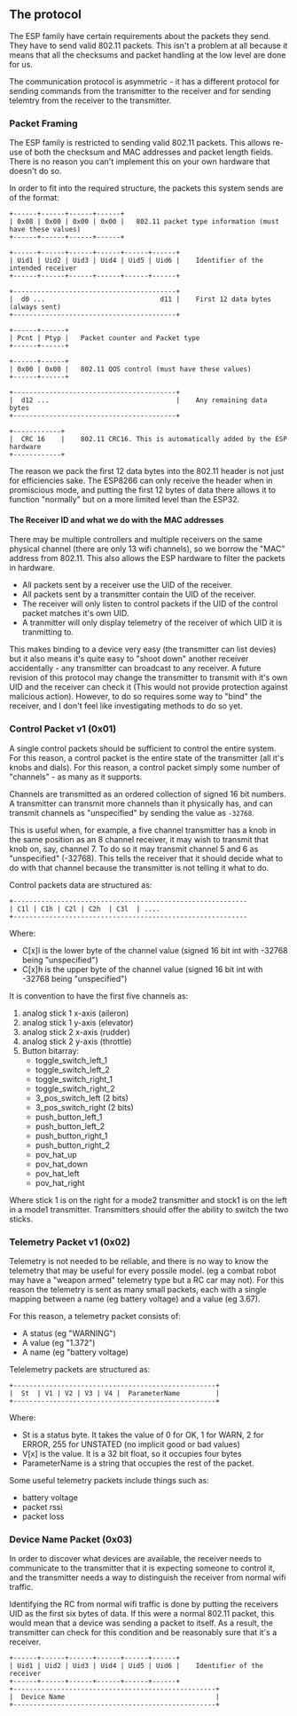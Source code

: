 The protocol
------------
The ESP family have certain requirements about the packets they send. They
have to send valid 802.11 packets. This isn't a problem at all because it means
that all the checksums and packet handling at the low level are done for us.

The communication protocol is asymmetric - it has a different protocol for
sending commands from the transmitter to the receiver and for sending telemtry
from the receiver to the transmitter.

### Packet Framing
The ESP family is restricted to sending valid 802.11 packets. This allows re-use
of both the checksum and MAC addresses and packet length fields. There is no
reason you can't implement this on your own hardware that doesn't do so.

In order to fit into the required structure, the packets this system sends are
of the format:

```
+------+------+------+------+
| 0x08 | 0x00 | 0x00 | 0x00 |   802.11 packet type information (must have these values)
+------+------+------+------+

+------+------+------+------+------+------+
| Uid1 | Uid2 | Uid3 | Uid4 | Uid5 | Uid6 |    Identifier of the intended receiver
+------+------+------+------+------+------+

+-----------------------------------------+
|  d0 ...                             d11 |    First 12 data bytes (always sent)
+-----------------------------------------+

+------+------+
| Pcnt | Ptyp |   Packet counter and Packet type
+------+------+

+------+------+
| 0x00 | 0x00 |   802.11 QOS control (must have these values)
+------+------+

+-----------------------------------------+
|  d12 ...                                |    Any remaining data bytes
+-----------------------------------------+

+------------+
|  CRC 16    |    802.11 CRC16. This is automatically added by the ESP hardware
+------------+
```


The reason we pack the first 12 data bytes into the 802.11 header is not just
for efficiencies sake. The ESP8266 can only receive the header when in
promiscious mode, and putting the first 12 bytes of data there allows it to
function "normally" but on a more limited level than the ESP32.


#### The Receiver ID and what we do with the MAC addresses
There may be multiple controllers and multiple receivers on the same physical
channel (there are only 13 wifi channels), so we borrow the "MAC" address from
802.11. This also allows the ESP hardware to filter the packets in hardware.

- All packets sent by a receiver use the UID of the receiver.
- All packets sent by a transmitter contain the UID of the receiver.
- The receiver will only listen to control packets if the UID of the control packet
  matches it's own UID.
- A tranmitter will only display telemetry of the receiver of which UID it is tranmitting to.

This makes binding to a device very easy (the transmitter can list devies) but
it also means it's quite easy to "shoot down" another receiver accidentally -
any transmitter can broadcast to any receiver. A future revision of this
protocol may change the transmitter to transmit with it's own UID and the
receiver can check it (This would not provide protection against malicious
action). However, to do so requires some way to "bind" the receiver, and I
don't feel like investigating methods to do so yet.

### Control Packet v1 (0x01)
A single control packets should be sufficient to control the entire system.
For this reason, a control packet is the entire state of the transmitter (all
it's knobs and dials). For this reason, a control packet simply some number of
"channels" - as many as it supports.

Channels are transmitted as an ordered collection of signed 16 bit numbers.
A transmitter can transmit more channels than it physically has, and can
transmit channels as "unspecified" by sending the value as `-32768`.

This is useful when, for example, a five channel transmitter has a knob in the
same position as an 8 channel receiver, it may wish to transmit that knob on,
say, channel 7. To do so it may transmit channel 5 and 6 as "unspecified"
(-32768). This tells the receiver that it should decide what to do with that
channel because the transmitter is not telling it what to do.

Control packets data are structured as:

```
+-----------------------------------------------------------
| C1l | C1h | C2l | C2h  | C3l  | ....
+-----------------------------------------------------------
```

Where:
 - C[x]l is the lower byte of the channel value (signed 16 bit int with -32768 being "unspecified")
 - C[x]h is the upper byte of the channel value (signed 16 bit int with -32768 being "unspecified")

It is convention to have the first five channels as:

1. analog stick 1 x-axis (aileron)
2. analog stick 1 y-axis (elevator)
3. analog stick 2 x-axis (rudder)
4. analog stick 2 y-axis (throttle)
5. Button bitarray:
    - toggle_switch_left_1
    - toggle_switch_left_2
    - toggle_switch_right_1
    - toggle_switch_right_2
    - 3_pos_switch_left (2 bits)
    - 3_pos_switch_right (2 bits)
    - push_button_left_1
    - push_button_left_2
    - push_button_right_1
    - push_button_right_2
    - pov_hat_up
    - pov_hat_down
    - pov_hat_left
    - pov_hat_right


Where stick 1 is on the right for a mode2 transmitter and stock1 is on the
left in a mode1 transmitter. Transmitters should offer the ability to switch
the two sticks.

### Telemetry Packet v1 (0x02)
Telemetry is not needed to be reliable, and there is no way to know the
telemetry that may be useful for every possile model. (eg a combat robot
may have a "weapon armed" telemetry type but a RC car may not). For this
reason the telemetry is sent as many small packets, each with a single
mapping between a name (eg battery voltage) and a value (eg 3.67).

For this reason, a telemetry packet consists of:
- A status (eg "WARNING")
- A value (eg "1.372")
- A name (eg "battery voltage)


Telelemetry packets are structured as:

```
+---------------------------------------------------+
|  St  | V1 | V2 | V3 | V4 |  ParameterName         |
+---------------------------------------------------+
```

Where:

- St is a status byte. It takes the value of 0 for OK, 1 for WARN, 2 for
  ERROR, 255 for UNSTATED (no implicit good or bad values)
- V[x] is the value. It is a 32 bit float, so it occupies four bytes
- ParameterName is a string that occupies the rest of the packet.


Some useful telemetry packets include things such as:
 - battery voltage
 - packet rssi
 - packet loss


### Device Name Packet (0x03)
In order to discover what devices are available, the receiver needs to
communicate to the transmitter that it is expecting someone to control it, and
the transmitter needs a way to distinguish the receiver from normal wifi
traffic.

Identifying the RC from normal wifi traffic is done by putting the receivers
UID as the first six bytes of data. If this were a normal 802.11 packet, this
would mean that a device was sending a packet to itself. As a result, the
transmitter can check for this condition and be reasonably sure that it's
a receiver.

```
+------+------+------+------+------+------+
| Uid1 | Uid2 | Uid3 | Uid4 | Uid5 | Uid6 |    Identifier of the receiver
+------+------+------+------+------+------+
+---------------------------------------------------+
|  Device Name                                      |
+---------------------------------------------------+
```
